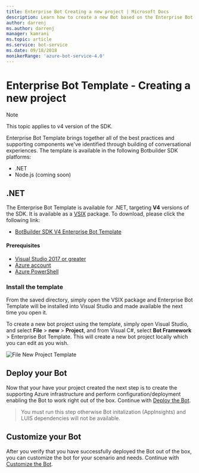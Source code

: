 ```yaml
---
title: Enterprise Bot Creating a new project | Microsoft Docs
description: Learn how to create a new Bot based on the Enterprise Bot template
author: darrenj
ms.author: darrenj
manager: kamrani
ms.topic: article
ms.service: bot-service
ms.date: 09/18/2018
monikerRange: 'azure-bot-service-4.0'
---
```


# Enterprise Bot Template - Creating a new project

> [!NOTE]
> This topic applies to v4 version of the SDK. 

Enterprise Bot Template brings together all of the best practices and supporting components we've identified through building of conversational experiences. The template is available in the following Botbuilder SDK platforms:

- .NET
- Node.js (coming soon)

## .NET

The Enterprise Bot Template is available for .NET, targeting **V4** versions of the SDK. It is available as a [VSIX](https://docs.microsoft.com/en-us/visualstudio/extensibility/anatomy-of-a-vsix-package) package. To download, please click the following link:

- [BotBuilder SDK V4 Enterprise Bot Template](https://aka.ms/GetEnterpriseBotTemplate)

#### Prerequisites

- [Visual Studio 2017 or greater](https://www.visualstudio.com/downloads/)
- [Azure account](https://azure.microsoft.com/en-us/free/)
- [Azure PowerShell](https://docs.microsoft.com/en-us/powershell/azure/overview?view=azurermps-6.8.1)

### Install the template

From the saved directory, simply open the VSIX package and Enterprise Bot Template will be installed into Visual Studio and made available the next time you open it.

To create a new bot project using the template, simply open Visual Studio, and select **File** > **new** > **Project**, and from Visual C#, select **Bot Framework** > Enterprise Bot Template. This will create a new bot project locally which you can edit as you wish. 

![File New Project Template](media/enterprise-template/EnterpriseBot-NewProject.png)

## Deploy your Bot

Now that your have your project created the next step is to create the supporting Azure infrastructure and perform configuration/deployment enabling the Bot to work right out of the box. Continue with [Deploy the Bot](bot-builder-enterprise-template-deployment.md).

> You must run this step otherwise Bot initalization (AppInsights) and LUIS dependencies will not be available.
## Customize your Bot

After you verify that you have successfully deployed the Bot out of the box, you can customize the bot for your scenario and needs. Continue with [Customize the Bot](bot-builder-enterprise-template-customize.md).

